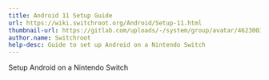 ```yaml
---
title: Android 11 Setup Guide
url: https://wiki.switchroot.org/Android/Setup-11.html
thumbnail-url: https://gitlab.com/uploads/-/system/group/avatar/4623003/switchroot.png
author.name: Switchroot
help-desc: Guide to set up Android on a Nintendo Switch
---
```


Setup Android on a Nintendo Switch
